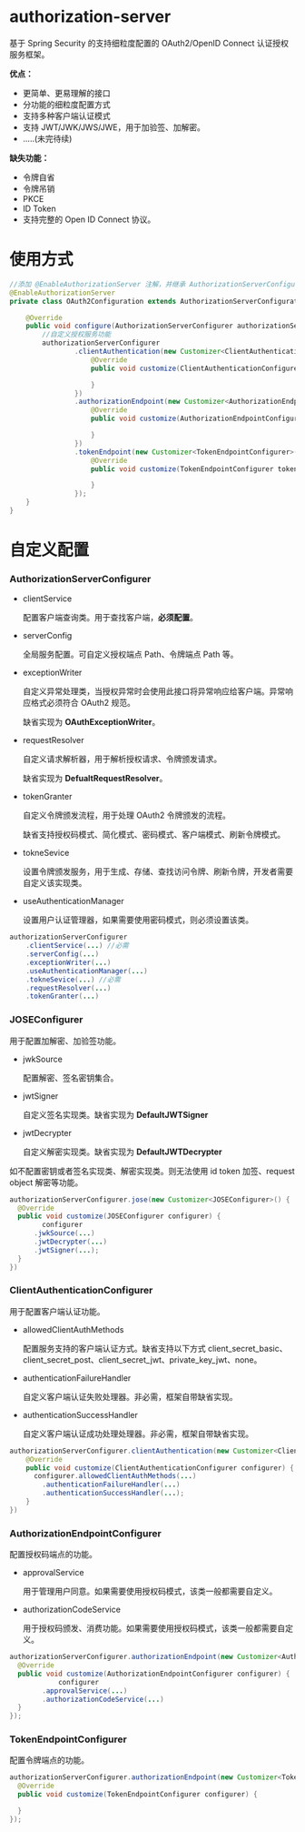 # authorization-server

基于 Spring Security 的支持细粒度配置的 OAuth2/OpenID Connect 认证授权服务框架。

**优点：**
* 更简单、更易理解的接口
* 分功能的细粒度配置方式
* 支持多种客户端认证模式
* 支持 JWT/JWK/JWS/JWE，用于加验签、加解密。
* .....(未完待续)

**缺失功能：**
* 令牌自省
* 令牌吊销
* PKCE
* ID Token
* 支持完整的 Open ID Connect 协议。


# 使用方式
``` java
//添加 @EnableAuthorizationServer 注解，并继承 AuthorizationServerConfigurationAdapter 配置类
@EnableAuthorizationServer 
private class OAuth2Configuration extends AuthorizationServerConfigurationAdapter {

    @Override
    public void configure(AuthorizationServerConfigurer authorizationServerConfigurer) {
      	//自定义授权服务功能
        authorizationServerConfigurer
                .clientAuthentication(new Customizer<ClientAuthenticationConfigurer>() {
                    @Override
                    public void customize(ClientAuthenticationConfigurer configurer) {

                    }
                })
                .authorizationEndpoint(new Customizer<AuthorizationEndpointConfigurer>() {
                    @Override
                    public void customize(AuthorizationEndpointConfigurer configurer) {

                    }
                })
                .tokenEndpoint(new Customizer<TokenEndpointConfigurer>() {
                    @Override
                    public void customize(TokenEndpointConfigurer tokenEndpointConfigurer) {

                    }
                });
    }
}
```

# 自定义配置

### AuthorizationServerConfigurer

* clientService

  配置客户端查询类。用于查找客户端，**必须配置**。

* serverConfig

  全局服务配置。可自定义授权端点 Path、令牌端点 Path 等。

* exceptionWriter

  自定义异常处理类，当授权异常时会使用此接口将异常响应给客户端。异常响应格式必须符合 OAuth2 规范。
  
  缺省实现为 **OAuthExceptionWriter**。
  
* requestResolver

  自定义请求解析器，用于解析授权请求、令牌颁发请求。

  缺省实现为 **DefualtRequestResolver**。

* tokenGranter

  自定义令牌颁发流程，用于处理 OAuth2 令牌颁发的流程。

  缺省支持授权码模式、简化模式、密码模式、客户端模式、刷新令牌模式。

* tokneSevice

  设置令牌颁发服务，用于生成、存储、查找访问令牌、刷新令牌，开发者需要自定义该实现类。

* useAuthenticationManager

  设置用户认证管理器，如果需要使用密码模式，则必须设置该类。

```java
authorizationServerConfigurer
  	.clientService(...) //必需
  	.serverConfig(...)
  	.exceptionWriter(...)
  	.useAuthenticationManager(...)
    .tokneSevice(...) //必需
  	.requestResolver(...)
  	.tokenGranter(...)
```

### JOSEConfigurer

用于配置加解密、加验签功能。

* jwkSource

  配置解密、签名密钥集合。

* jwtSigner

  自定义签名实现类。缺省实现为 **DefaultJWTSigner**

* jwtDecrypter

  自定义解密实现类。缺省实现为 **DefaultJWTDecrypter**

如不配置密钥或者签名实现类、解密实现类。则无法使用 id token 加签、request object 解密等功能。

```java
authorizationServerConfigurer.jose(new Customizer<JOSEConfigurer>() {
  @Override
  public void customize(JOSEConfigurer configurer) {
		configurer
      .jwkSource(...)
      .jwtDecrypter(...)
      .jwtSigner(...);
  }
})
```

### ClientAuthenticationConfigurer

用于配置客户端认证功能。

* allowedClientAuthMethods

  配置服务支持的客户端认证方式。缺省支持以下方式 client_secret_basic、client_secret_post、client_secret_jwt、private_key_jwt、none。

* authenticationFailureHandler

  自定义客户端认证失败处理器。非必需，框架自带缺省实现。

* authenticationSuccessHandler

  自定义客户端认证成功处理处理器。非必需，框架自带缺省实现。

```java
authorizationServerConfigurer.clientAuthentication(new Customizer<ClientAuthenticationConfigurer>() {
    @Override
    public void customize(ClientAuthenticationConfigurer configurer) {
      configurer.allowedClientAuthMethods(...)
        .authenticationFailureHandler(...)
        .authenticationSuccessHandler(...);
    }
})
```

### AuthorizationEndpointConfigurer

配置授权码端点的功能。

* approvalService

  用于管理用户同意。如果需要使用授权码模式，该类一般都需要自定义。

* authorizationCodeService

  用于授权码颁发、消费功能。如果需要使用授权码模式，该类一般都需要自定义。

```java
authorizationServerConfigurer.authorizationEndpoint(new Customizer<AuthorizationEndpointConfigurer>() {
  @Override
  public void customize(AuthorizationEndpointConfigurer configurer) {
			configurer
        .approvalService(...)
        .authorizationCodeService(...)
  }
});
```

### TokenEndpointConfigurer

配置令牌端点的功能。

```java
authorizationServerConfigurer.authorizationEndpoint(new Customizer<TokenEndpointConfigurer>() {
  @Override
  public void customize(TokenEndpointConfigurer configurer) {

  }
});
```

